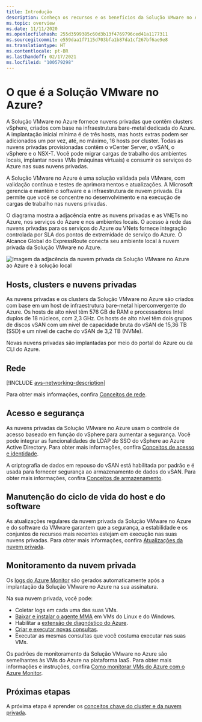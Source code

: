 ```yaml
---
title: Introdução
description: Conheça os recursos e os benefícios da Solução VMware no Azure para implantar e gerenciar cargas de trabalho baseadas no VMware no Azure.
ms.topic: overview
ms.date: 11/11/2020
ms.openlocfilehash: 255d3599385c60d3b13f4769796ced41a1177311
ms.sourcegitcommit: e559daa1f7115d703bfa1b87da1cf267bf6ae9e8
ms.translationtype: HT
ms.contentlocale: pt-BR
ms.lasthandoff: 02/17/2021
ms.locfileid: "100579298"
---
```

# <a name="what-is-azure-vmware-solution"></a>O que é a Solução VMware no Azure?

A Solução VMware no Azure fornece nuvens privadas que contêm clusters vSphere, criados com base na infraestrutura bare-metal dedicada do Azure. A implantação inicial mínima é de três hosts, mas hosts extras podem ser adicionados um por vez, até, no máximo, 16 hosts por cluster.  Todas as nuvens privadas provisionadas contêm o vCenter Server, o vSAN, o vSphere e o NSX-T. Você pode migrar cargas de trabalho dos ambientes locais, implantar novas VMs (máquinas virtuais) e consumir os serviços do Azure nas suas nuvens privadas.

A Solução VMware no Azure é uma solução validada pela VMware, com validação contínua e testes de aprimoramentos e atualizações. A Microsoft gerencia e mantém o software e a infraestrutura de nuvem privada. Ela permite que você se concentre no desenvolvimento e na execução de cargas de trabalho nas nuvens privadas. 

O diagrama mostra a adjacência entre as nuvens privadas e as VNETs no Azure, nos serviços do Azure e nos ambientes locais. O acesso à rede das nuvens privadas para os serviços do Azure ou VNets fornece integração controlada por SLA dos pontos de extremidade de serviço do Azure. O Alcance Global do ExpressRoute conecta seu ambiente local à nuvem privada da Solução VMware no Azure. 

![Imagem da adjacência da nuvem privada da Solução VMware no Azure ao Azure e à solução local](./media/adjacency-overview-drawing-final.png)

## <a name="hosts-clusters-and-private-clouds"></a>Hosts, clusters e nuvens privadas

As nuvens privadas e os clusters da Solução VMware no Azure são criados com base em um host de infraestrutura bare-metal hiperconvergente do Azure. Os hosts de alto nível têm 576 GB de RAM e processadores Intel duplos de 18 núcleos, com 2,3 GHz. Os hosts de alto nível têm dois grupos de discos vSAN com um nível de capacidade bruta do vSAN de 15,36 TB (SSD) e um nível de cache do vSAN de 3,2 TB (NVMe).

Novas nuvens privadas são implantadas por meio do portal do Azure ou da CLI do Azure.

## <a name="networking"></a>Rede

[!INCLUDE [avs-networking-description](includes/azure-vmware-solution-networking-description.md)]

Para obter mais informações, confira [Conceitos de rede](concepts-networking.md).

## <a name="access-and-security"></a>Acesso e segurança

As nuvens privadas da Solução VMware no Azure usam o controle de acesso baseado em função do vSphere para aumentar a segurança. Você pode integrar as funcionalidades de LDAP do SSO do vSphere ao Azure Active Directory. Para obter mais informações, confira [Conceitos de acesso e identidade](concepts-identity.md).  

A criptografia de dados em repouso do vSAN está habilitada por padrão e é usada para fornecer segurança ao armazenamento de dados do vSAN. Para obter mais informações, confira [Conceitos de armazenamento](concepts-storage.md).

## <a name="host-and-software-lifecycle-maintenance"></a>Manutenção do ciclo de vida do host e do software

As atualizações regulares da nuvem privada da Solução VMware no Azure e do software da VMware garantem que a segurança, a estabilidade e os conjuntos de recursos mais recentes estejam em execução nas suas nuvens privadas. Para obter mais informações, confira [Atualizações da nuvem privada](concepts-upgrades.md).

## <a name="monitoring-your-private-cloud"></a>Monitoramento da nuvem privada

Os [logs do Azure Monitor](../azure-monitor/overview.md) são gerados automaticamente após a implantação da Solução VMware no Azure na sua assinatura. 

Na sua nuvem privada, você pode:
- Coletar logs em cada uma das suas VMs.
- [Baixar e instalar o agente MMA](../azure-monitor/agents/log-analytics-agent.md#installation-options) em VMs do Linux e do Windows.
- Habilitar a [extensão de diagnóstico do Azure](../azure-monitor/agents/diagnostics-extension-overview.md).
- [Criar e executar novas consultas](../azure-monitor/logs/data-platform-logs.md#log-queries).
- Executar as mesmas consultas que você costuma executar nas suas VMs.

Os padrões de monitoramento da Solução VMware no Azure são semelhantes às VMs do Azure na plataforma IaaS. Para obter mais informações e instruções, confira [Como monitorar VMs do Azure com o Azure Monitor](../azure-monitor/vm/monitor-vm-azure.md).

## <a name="next-steps"></a>Próximas etapas

A próxima etapa é aprender os [conceitos chave do cluster e da nuvem privada](concepts-private-clouds-clusters.md).

<!-- LINKS - external -->

<!-- LINKS - internal -->
[concepts-private-clouds-clusters]: ./concepts-private-clouds-clusters.md
